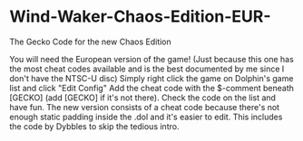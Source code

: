 # Wind-Waker-Chaos-Edition-EUR-
The Gecko Code for the new Chaos Edition

You will need the European version of the game! (Just because this one has the most cheat codes available and is the best documented by me since I don't have the NTSC-U disc)
Simply right click the game on Dolphin's game list and click "Edit Config"
Add the cheat code with the $-comment beneath [GECKO] (add [GECKO] if it's not there).
Check the code on the list and have fun.
The new version consists of a cheat code because there's not enough static padding inside the .dol and it's easier to edit.
This includes the code by Dybbles to skip the tedious intro.
